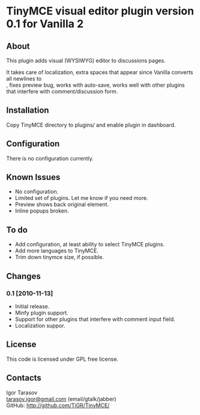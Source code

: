 TinyMCE visual editor plugin version 0.1 for Vanilla 2
======================================================

About
-----

This plugin adds visual (WYSIWYG) editor to discussions pages.

It takes care of localization, extra spaces that appear since Vanilla converts 
all newlines to <br />, fixes preview bug, works with auto-save, works well with 
other plugins that interfere with comment/discussion form.

Installation
------------

Copy TinyMCE directory to plugins/ and enable plugin in dashboard.

Configuration
-------------

There is no configuration currently.

Known Issues
------------

- No configuration.
- Limited set of plugins. Let me know if you need more.
- Preview shows back original element.
- Inline popups broken.

To do
-----

- Add configuration, at least ability to select TinyMCE plugins.
- Add more languages to TinyMCE.
- Trim down tinymce size, if possible.

Changes
-------

### 0.1 [2010-11-13]

- Initial release.
- Minfy plugin support.
- Support for other plugins that interfere with comment input field.
- Localization suppor.

License
-------

This code is licensed under GPL free license.

Contacts
--------

Igor Tarasov  
<tarasov.igor@gmail.com> (email/gtalk/jabber)  
GitHub: http://github.com/TiGR/TinyMCE/